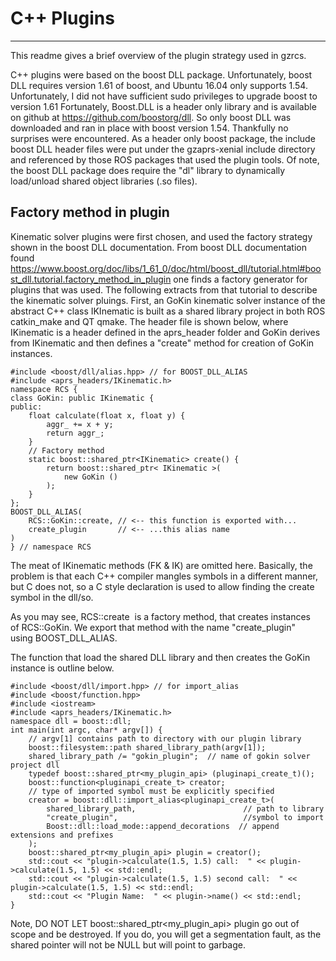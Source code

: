 
# C++ Plugins
----



This readme gives a brief overview of the plugin strategy used in gzrcs. 


C++ plugins were based on the boost DLL package. Unfortunately, boost DLL requires version 1.61 of boost, and Ubuntu 16.04 only supports 1.54. Unfortunately, I did not have sufficient sudo privileges to upgrade boost to version 1.61  Fortunately, Boost.DLL is a header only library and is available on github at https://github.com/boostorg/dll. So only boost DLL was downloaded and ran in place with boost version 1.54. Thankfully no surprises were encountered. As a header only boost package, the include boost DLL header files were put under the gzaprs-xenial include directory and referenced by those ROS packages that used the plugin tools. Of note, the boost DLL package does require the "dl" library to dynamically load/unload shared object libraries (.so files).
## <a name="Factory_method_in_plugin"></a>Factory method in plugin



Kinematic solver plugins were first chosen, and used the factory strategy shown in the boost DLL documentation. From boost DLL documentation found https://www.boost.org/doc/libs/1_61_0/doc/html/boost_dll/tutorial.html#boost_dll.tutorial.factory_method_in_plugin one finds a factory generator for plugins that was used. The following extracts from that tutorial to describe the kinematic solver pluings. First, an GoKin kinematic solver instance of the abstract C++ class IKInematic is built as a shared library project in both ROS catkin_make and QT qmake. The header file is shown below, where IKinematic is a header defined in the aprs_header folder and GoKin derives from IKinematic and then defines a "create" method for creation of GoKin instances. 
	#include <boost/dll/alias.hpp> // for BOOST_DLL_ALIAS   
	#include <aprs_headers/IKinematic.h>
	namespace RCS {
	class GoKin: public IKinematic {
	public:
	    float calculate(float x, float y) {
	        aggr_ += x + y;
	        return aggr_;
	    }
	    // Factory method
	    static boost::shared_ptr<IKinematic> create() {
	        return boost::shared_ptr< IKinematic >(
	            new GoKin ()
	        );
	    }
	};
	BOOST_DLL_ALIAS(
	    RCS::GoKin::create, // <-- this function is exported with...
	    create_plugin       // <-- ...this alias name
	)
	} // namespace RCS


The meat of IKinematic methods (FK & IK) are omitted here. Basically, the problem is that each C++ compiler mangles symbols in a different manner, but C does not, so a C style declaration is used to allow finding the create symbol in the dll/so.


As you may see, RCS::create  is a factory method, that creates instances of RCS::GoKin. We export that method with the name "create_plugin" using BOOST_DLL_ALIAS.


The function that load the shared DLL library and then creates the GoKin instance is outline below.
	#include <boost/dll/import.hpp> // for import_alias
	#include <boost/function.hpp>
	#include <iostream>
	#include <aprs_headers/IKinematic.h>
	namespace dll = boost::dll;
	int main(int argc, char* argv[]) {
	    // argv[1] contains path to directory with our plugin library
	    boost::filesystem::path shared_library_path(argv[1]);
	    shared_library_path /= "gokin_plugin";  // name of gokin solver project dll
	    typedef boost::shared_ptr<my_plugin_api> (pluginapi_create_t)();
	    boost::function<pluginapi_create_t> creator;
	    // type of imported symbol must be explicitly specified  
	    creator = boost::dll::import_alias<pluginapi_create_t>(   
	        shared_library_path,                        // path to library
	        "create_plugin",                            //symbol to import
	        Boost::dll::load_mode::append_decorations  // append extensions and prefixes
	    );
	    boost::shared_ptr<my_plugin_api> plugin = creator();
	    std::cout << "plugin->calculate(1.5, 1.5) call:  " << plugin->calculate(1.5, 1.5) << std::endl;
	    std::cout << "plugin->calculate(1.5, 1.5) second call:  " << plugin->calculate(1.5, 1.5) << std::endl;
	    std::cout << "Plugin Name:  " << plugin->name() << std::endl;
	}


Note, DO NOT LET boost::shared_ptr<my_plugin_api> plugin go out of scope and be destroyed. If you do, you will get a segmentation fault, as the shared pointer will not be NULL but will point to garbage.









